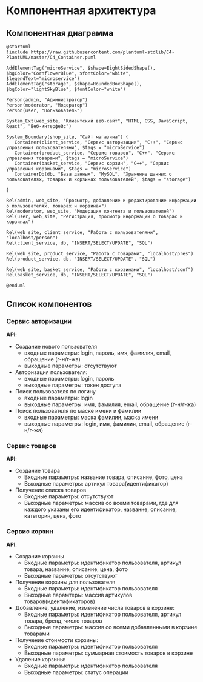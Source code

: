 # Компонентная архитектура
<!-- Состав и взаимосвязи компонентов системы между собой и внешними системами с указанием протоколов, ключевые технологии, используемые для реализации компонентов.
Диаграмма контейнеров C4 и текстовое описание. 
-->
## Компонентная диаграмма

```plantuml
@startuml
!include https://raw.githubusercontent.com/plantuml-stdlib/C4-PlantUML/master/C4_Container.puml

AddElementTag("microService", $shape=EightSidedShape(), $bgColor="CornflowerBlue", $fontColor="white", $legendText="microservice")
AddElementTag("storage", $shape=RoundedBoxShape(), $bgColor="lightSkyBlue", $fontColor="white")

Person(admin, "Администратор")
Person(moderator, "Модератор")
Person(user, "Пользователь")

System_Ext(web_site, "Клиентский веб-сайт", "HTML, CSS, JavaScript, React", "Веб-интерфейс")

System_Boundary(shop_site, "Сайт магазина") {
   Container(client_service, "Сервис авторизации", "C++", "Сервис управления пользователями", $tags = "microService")    
   Container(product_service, "Сервис товаров", "C++", "Сервис управления товарами", $tags = "microService") 
   Container(basket_service, "Сервис корзин", "C++", "Сервис управления корзинами", $tags = "microService")   
   ContainerDb(db, "База данных", "MySQL", "Хранение данных о пользователях, товарах и корзинах пользователей", $tags = "storage")
   
}

Rel(admin, web_site, "Просмотр, добавление и редактирование информации о пользователях, товарах и корзинах")
Rel(moderator, web_site, "Модерация контента и пользователей")
Rel(user, web_site, "Регистрация, просмотр информации о товарах и корзинах")

Rel(web_site, client_service, "Работа с пользователями", "localhost/person")
Rel(client_service, db, "INSERT/SELECT/UPDATE", "SQL")

Rel(web_site, product_service, "Работа с товарами", "localhost/pres")
Rel(product_service, db, "INSERT/SELECT/UPDATE", "SQL")

Rel(web_site, basket_service, "Работа с корзинами", "localhost/conf")
Rel(basket_service, db, "INSERT/SELECT/UPDATE", "SQL")

@enduml
```
## Список компонентов  

### Сервис авторизации
**API**:
-	Создание нового пользователя
      - входные параметры: login, пароль, имя, фамилия, email, обращение (г-н/г-жа)
      - выходные параметры: отсутствуют
-  Авторизация пользователя:
      - входные параметры: login, пароль
      - выходные параметры: токен доступа
-	Поиск пользователя по логину
     - входные параметры:  login
     - выходные параметры: имя, фамилия, email, обращение (г-н/г-жа)
-	Поиск пользователя по маске имени и фамилии
     - входные параметры: маска фамилии, маска имени
     - выходные параметры: login, имя, фамилия, email, обращение (г-н/г-жа)

### Сервис товаров
**API**:
- Создание товара
  - Входные параметры: название товара, описание, фото, цена
  - Выходные параметры: артикул товара(идентификатор)
- Получение списка товаров
  - Входные параметры: отсутствуют
  - Выходные параметры: массив со всеми товарами, где для каждого указаны его идентификатор, название, описание, категория, цена, фото

### Сервис корзин
**API**:
- Создание корзины
  - Входные параметры: идентификатор пользователя, артикул товара, название, описание, цена, фото
  - Выходные параметры: отсутствуют
- Получение корзины для пользователя
  - Входные параметры: идентификатор пользователя
  - Выходные парамтеры: массив артикулов товаров(идентификаторов)
- Добавление, удаление, изменение числа товаров в корзине:
  - Входные параметры: идентификатор пользователя, артикул товара, бренд, число товаров
  - Выходные параметры: массив со всеми добавленными в корзине товарами
- Получение стоимости корзины:
  - Входные параметры: идентификатор пользователя
  - Выходные параметры: суммарная стоимость товаров в корзине
- Удаление корзины:
  - Входные параметры: идентификатор пользователя
  - Выходные параметры: статус операции
